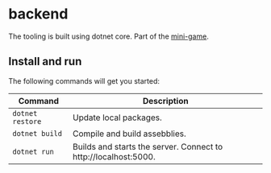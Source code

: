 # backend

The tooling is built using dotnet core. Part of the [mini-game](../README.md).


## Install and run

The following commands will get you started:

| Command | Description |
|---------|-------------|
| `dotnet restore` | Update local packages.|
| `dotnet build` | Compile and build assebblies.|
| `dotnet run` | Builds and starts the server. Connect to http://localhost:5000. |

